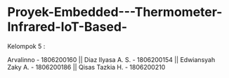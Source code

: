 # Proyek-Embedded---Thermometer-Infrared-IoT-Based-

Kelompok 5 :

Arvalinno - 1806200160 ||
Diaz Ilyasa A. S. - 1806200154 ||
Edwiansyah Zaky A. - 1806200186 ||
Qisas Tazkia H. - 1806200210
